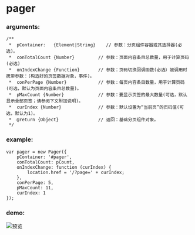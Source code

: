 # pager

### arguments:

    /**
     *  pContainer:   {Element|String}    // 参数：分页组件容器或其选择器(必选)。
     *  conTotalCount {Number}         // 参数：页面内容条目总数量，用于计算页码(必选)
     *  onIndexChange {Function}       // 参数：页码切换回调函数(必选）被调用时携带参数：(构造好的页签数据对象，事件)。
     *  conPerPage {Number}            // 参数：每页内容条目数量，用于计算页码(可选，默认为页面内容条目总数量)。
     *  pMaxCount {Number}             // 参数：要显示页签的最大数量(可选，默认显示全部页签；请参阅下文附加说明)。
     *  curIndex {Number}              // 参数：默认设置为“当前页”的页码值(可选，默认为1)。
     *  @return {Object}               // 返回：基础分页组件对象。
     */

### example:

    var pager = new Pager({
        pContainer: '#pager',
        conTotalCount: pCount,
        onIndexChange: function (curIndex) {
            location.href = '/?page=' + curIndex;
        },
        conPerPage: 5,
        pMaxCount: 11,
        curIndex: 1
    });


### demo:

![预览]('./demo.png')



    
